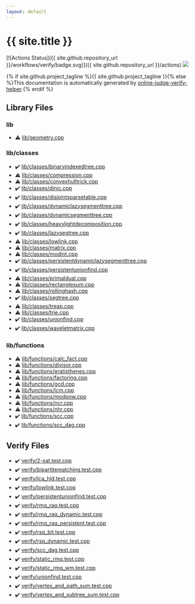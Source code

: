 ```yaml
---
layout: default
---
```


<!-- mathjax config similar to math.stackexchange -->
<script type="text/javascript" async
  src="https://cdnjs.cloudflare.com/ajax/libs/mathjax/2.7.5/MathJax.js?config=TeX-MML-AM_CHTML">
</script>
<script type="text/x-mathjax-config">
  MathJax.Hub.Config({
    TeX: { equationNumbers: { autoNumber: "AMS" }},
    tex2jax: {
      inlineMath: [ ['$','$'] ],
      processEscapes: true
    },
    "HTML-CSS": { matchFontHeight: false },
    displayAlign: "left",
    displayIndent: "2em"
  });
</script>

<script type="text/javascript" src="https://cdnjs.cloudflare.com/ajax/libs/jquery/3.4.1/jquery.min.js"></script>
<script src="https://cdn.jsdelivr.net/npm/jquery-balloon-js@1.1.2/jquery.balloon.min.js" integrity="sha256-ZEYs9VrgAeNuPvs15E39OsyOJaIkXEEt10fzxJ20+2I=" crossorigin="anonymous"></script>
<script type="text/javascript" src="assets/js/copy-button.js"></script>
<link rel="stylesheet" href="assets/css/copy-button.css" />


# {{ site.title }}

[![Actions Status]({{ site.github.repository_url }}/workflows/verify/badge.svg)]({{ site.github.repository_url }}/actions)
<a href="{{ site.github.repository_url }}"><img src="https://img.shields.io/github/last-commit/{{ site.github.owner_name }}/{{ site.github.repository_name }}" /></a>

{% if site.github.project_tagline %}{{ site.github.project_tagline }}{% else %}This documentation is automatically generated by <a href="https://github.com/kmyk/online-judge-verify-helper">online-judge-verify-helper</a>.{% endif %}

## Library Files

<div id="e8acc63b1e238f3255c900eed37254b8"></div>

### lib

* :warning: <a href="library/lib/geometry.cpp.html">lib/geometry.cpp</a>


<div id="1a2816715ae26fbd9c4a8d3f916105a3"></div>

### lib/classes

* :heavy_check_mark: <a href="library/lib/classes/binaryindexedtree.cpp.html">lib/classes/binaryindexedtree.cpp</a>
* :warning: <a href="library/lib/classes/compression.cpp.html">lib/classes/compression.cpp</a>
* :warning: <a href="library/lib/classes/convexhulltrick.cpp.html">lib/classes/convexhulltrick.cpp</a>
* :heavy_check_mark: <a href="library/lib/classes/dinic.cpp.html">lib/classes/dinic.cpp</a>
* :heavy_check_mark: <a href="library/lib/classes/disjointsparsetable.cpp.html">lib/classes/disjointsparsetable.cpp</a>
* :heavy_check_mark: <a href="library/lib/classes/dynamiclazysegmenttree.cpp.html">lib/classes/dynamiclazysegmenttree.cpp</a>
* :heavy_check_mark: <a href="library/lib/classes/dynamicsegmenttree.cpp.html">lib/classes/dynamicsegmenttree.cpp</a>
* :heavy_check_mark: <a href="library/lib/classes/heavylightdecomposition.cpp.html">lib/classes/heavylightdecomposition.cpp</a>
* :heavy_check_mark: <a href="library/lib/classes/lazysegtree.cpp.html">lib/classes/lazysegtree.cpp</a>
* :warning: <a href="library/lib/classes/lowlink.cpp.html">lib/classes/lowlink.cpp</a>
* :warning: <a href="library/lib/classes/matrix.cpp.html">lib/classes/matrix.cpp</a>
* :warning: <a href="library/lib/classes/modint.cpp.html">lib/classes/modint.cpp</a>
* :heavy_check_mark: <a href="library/lib/classes/persistentdynamiclazysegmenttree.cpp.html">lib/classes/persistentdynamiclazysegmenttree.cpp</a>
* :heavy_check_mark: <a href="library/lib/classes/persistentunionfind.cpp.html">lib/classes/persistentunionfind.cpp</a>
* :warning: <a href="library/lib/classes/primaldual.cpp.html">lib/classes/primaldual.cpp</a>
* :warning: <a href="library/lib/classes/rectanglesum.cpp.html">lib/classes/rectanglesum.cpp</a>
* :warning: <a href="library/lib/classes/rollinghash.cpp.html">lib/classes/rollinghash.cpp</a>
* :heavy_check_mark: <a href="library/lib/classes/segtree.cpp.html">lib/classes/segtree.cpp</a>
* :warning: <a href="library/lib/classes/treap.cpp.html">lib/classes/treap.cpp</a>
* :warning: <a href="library/lib/classes/trie.cpp.html">lib/classes/trie.cpp</a>
* :heavy_check_mark: <a href="library/lib/classes/unionfind.cpp.html">lib/classes/unionfind.cpp</a>
* :heavy_check_mark: <a href="library/lib/classes/waveletmatrix.cpp.html">lib/classes/waveletmatrix.cpp</a>


<div id="abc4d0f7246596dc1cbcc6b77896a2fc"></div>

### lib/functions

* :warning: <a href="library/lib/functions/calc_fact.cpp.html">lib/functions/calc_fact.cpp</a>
* :warning: <a href="library/lib/functions/divisor.cpp.html">lib/functions/divisor.cpp</a>
* :warning: <a href="library/lib/functions/eratisthenes.cpp.html">lib/functions/eratisthenes.cpp</a>
* :warning: <a href="library/lib/functions/factoring.cpp.html">lib/functions/factoring.cpp</a>
* :warning: <a href="library/lib/functions/gcd.cpp.html">lib/functions/gcd.cpp</a>
* :warning: <a href="library/lib/functions/lcm.cpp.html">lib/functions/lcm.cpp</a>
* :warning: <a href="library/lib/functions/modpow.cpp.html">lib/functions/modpow.cpp</a>
* :warning: <a href="library/lib/functions/ncr.cpp.html">lib/functions/ncr.cpp</a>
* :warning: <a href="library/lib/functions/nhr.cpp.html">lib/functions/nhr.cpp</a>
* :heavy_check_mark: <a href="library/lib/functions/scc.cpp.html">lib/functions/scc.cpp</a>
* :heavy_check_mark: <a href="library/lib/functions/scc_dag.cpp.html">lib/functions/scc_dag.cpp</a>


## Verify Files

* :heavy_check_mark: <a href="verify/verify/2-sat.test.cpp.html">verify/2-sat.test.cpp</a>
* :heavy_check_mark: <a href="verify/verify/bipartitematching.test.cpp.html">verify/bipartitematching.test.cpp</a>
* :heavy_check_mark: <a href="verify/verify/lca_hld.test.cpp.html">verify/lca_hld.test.cpp</a>
* :heavy_check_mark: <a href="verify/verify/lowlink.test.cpp.html">verify/lowlink.test.cpp</a>
* :heavy_check_mark: <a href="verify/verify/persistentunionfind.test.cpp.html">verify/persistentunionfind.test.cpp</a>
* :heavy_check_mark: <a href="verify/verify/rmq_raq.test.cpp.html">verify/rmq_raq.test.cpp</a>
* :heavy_check_mark: <a href="verify/verify/rmq_raq_dynamic.test.cpp.html">verify/rmq_raq_dynamic.test.cpp</a>
* :heavy_check_mark: <a href="verify/verify/rmq_raq_persistent.test.cpp.html">verify/rmq_raq_persistent.test.cpp</a>
* :heavy_check_mark: <a href="verify/verify/rsq_bit.test.cpp.html">verify/rsq_bit.test.cpp</a>
* :heavy_check_mark: <a href="verify/verify/rsq_dynamic.test.cpp.html">verify/rsq_dynamic.test.cpp</a>
* :heavy_check_mark: <a href="verify/verify/scc_dag.test.cpp.html">verify/scc_dag.test.cpp</a>
* :heavy_check_mark: <a href="verify/verify/static_rmq.test.cpp.html">verify/static_rmq.test.cpp</a>
* :heavy_check_mark: <a href="verify/verify/static_rmq_wm.test.cpp.html">verify/static_rmq_wm.test.cpp</a>
* :heavy_check_mark: <a href="verify/verify/unionfind.test.cpp.html">verify/unionfind.test.cpp</a>
* :heavy_check_mark: <a href="verify/verify/vertex_and_path_sum.test.cpp.html">verify/vertex_and_path_sum.test.cpp</a>
* :heavy_check_mark: <a href="verify/verify/vertex_and_subtree_sum.test.cpp.html">verify/vertex_and_subtree_sum.test.cpp</a>


